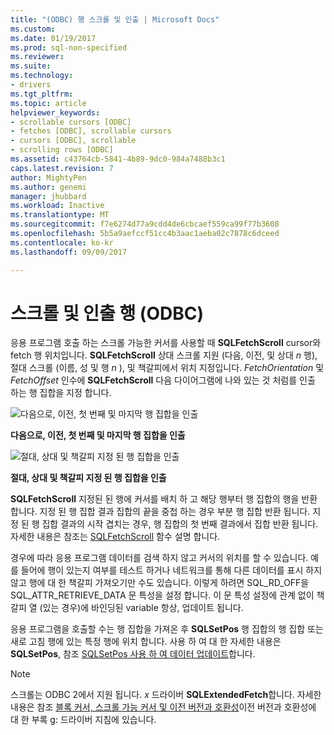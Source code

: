 ```yaml
---
title: "(ODBC) 행 스크롤 및 인출 | Microsoft Docs"
ms.custom: 
ms.date: 01/19/2017
ms.prod: sql-non-specified
ms.reviewer: 
ms.suite: 
ms.technology:
- drivers
ms.tgt_pltfrm: 
ms.topic: article
helpviewer_keywords:
- scrollable cursors [ODBC]
- fetches [ODBC], scrollable cursors
- cursors [ODBC], scrollable
- scrolling rows [ODBC]
ms.assetid: c43764cb-5841-4b89-9dc0-984a7488b3c1
caps.latest.revision: 7
author: MightyPen
ms.author: genemi
manager: jhubbard
ms.workload: Inactive
ms.translationtype: MT
ms.sourcegitcommit: f7e6274d77a9cdd4de6cbcaef559ca99f77b3608
ms.openlocfilehash: 5b5a9aefccf51cc4b3aac1aeba02c7878c6dceed
ms.contentlocale: ko-kr
ms.lasthandoff: 09/09/2017

---
```

# <a name="scrolling-and-fetching-rows-odbc"></a>스크롤 및 인출 행 (ODBC)
응용 프로그램 호출 하는 스크롤 가능한 커서를 사용할 때 **SQLFetchScroll** cursor와 fetch 행 위치입니다. **SQLFetchScroll** 상대 스크롤 지원 (다음, 이전, 및 상대  *n*  행), 절대 스크롤 (이름, 성 및 행  *n* ), 및 책갈피에서 위치 지정입니다. *FetchOrientation* 및 *FetchOffset* 인수에 **SQLFetchScroll** 다음 다이어그램에 나와 있는 것 처럼를 인출 하는 행 집합을 지정 합니다.  
  
 ![다음으로, 이전, 첫 번째 및 마지막 행 집합을 인출](../../../odbc/reference/develop-app/media/pr20_2.gif "pr20_2")  
  
 **다음으로, 이전, 첫 번째 및 마지막 행 집합을 인출**  
  
 ![절대, 상대 및 책갈피 지정 된 행 집합을 인출](../../../odbc/reference/develop-app/media/pr20_1.gif "pr20_1")  
  
 **절대, 상대 및 책갈피 지정 된 행 집합을 인출**  
  
 **SQLFetchScroll** 지정된 된 행에 커서를 배치 하 고 해당 행부터 행 집합의 행을 반환 합니다. 지정 된 행 집합 결과 집합의 끝을 중첩 하는 경우 부분 행 집합 반환 됩니다. 지정 된 행 집합 결과의 시작 겹치는 경우, 행 집합의 첫 번째 결과에서 집합 반환 됩니다. 자세한 내용은 참조는 [SQLFetchScroll](../../../odbc/reference/syntax/sqlfetchscroll-function.md) 함수 설명 합니다.  
  
 경우에 따라 응용 프로그램 데이터를 검색 하지 않고 커서의 위치를 할 수 있습니다. 예를 들어에 행이 있는지 여부를 테스트 하거나 네트워크를 통해 다른 데이터를 표시 하지 않고 행에 대 한 책갈피 가져오기만 수도 있습니다. 이렇게 하려면 SQL_RD_OFF을 SQL_ATTR_RETRIEVE_DATA 문 특성을 설정 합니다. 이 문 특성 설정에 관계 없이 책갈피 열 (있는 경우)에 바인딩된 variable 항상, 업데이트 됩니다.  
  
 응용 프로그램을 호출할 수는 행 집합을 가져온 후 **SQLSetPos** 행 집합의 행 집합 또는 새로 고침 행에 있는 특정 행에 위치 합니다. 사용 하 여 대 한 자세한 내용은 **SQLSetPos**, 참조 [SQLSetPos 사용 하 여 데이터 업데이트](../../../odbc/reference/develop-app/updating-data-with-sqlsetpos.md)합니다.  
  
> [!NOTE]  
>  스크롤는 ODBC 2에서 지원 됩니다. *x* 드라이버 **SQLExtendedFetch**합니다. 자세한 내용은 참조 [블록 커서, 스크롤 가능 커서 및 이전 버전과 호환성](../../../odbc/reference/appendixes/block-cursors-scrollable-cursors-and-backward-compatibility.md)이전 버전과 호환성에 대 한 부록 g: 드라이버 지침에 있습니다.

